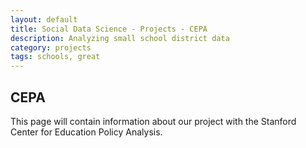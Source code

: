 ```yaml
---
layout: default
title: Social Data Science - Projects - CEPA
description: Analyzing small school district data
category: projects
tags: schools, great
---
```

CEPA
--------------------------------

This page will contain information about our project with the Stanford Center for Education Policy Analysis.

